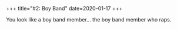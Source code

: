 +++
title="#2:  Boy Band"
date=2020-01-17
+++

You look like a boy band member... the boy band member who raps.
<!-- more -->
